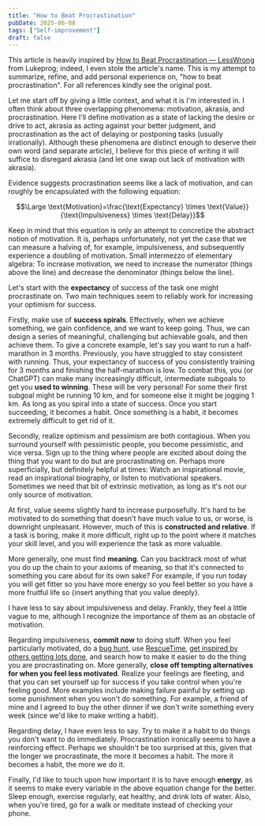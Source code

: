 ```yaml
---
title: "How to Beat Procrastination"
pubDate: 2025-06-08
tags: ["Self-improvement"]
draft: false
---
```


This article is heavily inspired by [How to Beat Procrastination — LessWrong](https://www.lesswrong.com/posts/RWo4LwFzpHNQCTcYt/how-to-beat-procrastination) from Lukeprog; indeed, I even stole the article's name. This is my attempt to summarize, refine, and add personal experience on, "how to beat procrastination". For all references kindly see the original post. 

Let me start off by giving a little context, and what it is I'm interested in. I often think about three overlapping phenomena: motivation, akrasia, and procrastination. Here I'll define motivation as a state of lacking the desire or drive to act, akrasia as acting against your better judgment, and procrastination as the act of delaying or postponing tasks (usually irrationally). Although these  phenomena are distinct enough to deserve their own word (and separate article), I believe for this piece of writing it will suffice to disregard akrasia (and let one swap out lack of motivation with akrasia). 

Evidence suggests procrastination seems like a lack of motivation, and can roughly be encapsulated with the following equation:

$$\Large \text{Motivation}=\frac{\text{Expectancy} \times \text{Value}}{\text{Impulsiveness} \times \text{Delay}}$$

Keep in mind that this equation is only an attempt to concretize the abstract notion of motivation. It is, perhaps unfortunately, not yet the case that we can measure a halving of, for example, impulsiveness, and subsequently experience a doubling of motivation. Small intermezzo of elementary algebra: To increase motivation, we need to increase the numerator (things above the line) and decrease the denominator (things below the line). 

Let's start with the **expectancy** of success of the task one might procrastinate on. Two main techniques seem to reliably work for increasing your optimism for success.

Firstly, make use of **success spirals**. Effectively, when we achieve something, we gain confidence, and we want to keep going. Thus, we can design a series of meaningful, challenging but achievable goals, and then achieve them. To give a concrete example, let's say you want to run a half-marathon in 3 months. Previously, you have struggled to stay consistent with running. Thus, your expectancy of success of you consistently training for 3 months and finishing the half-marathon is low. To combat this, you (or ChatGPT) can make many increasingly difficult, intermediate subgoals to get you **used to winning**. These will be very personal! For some their first subgoal might be running 10 km, and for someone else it might be jogging 1 km. As long as you spiral into a state of success. Once you start succeeding, it becomes a habit. Once something is a habit, it becomes extremely difficult to get rid of it. 

Secondly, realize optimism and pessimism are both contagious. When you surround yourself with pessimistic people, you become pessimistic, and vice versa. Sign up to the thing where people are excited about doing the thing that you want to do but are procrastinating on. Perhaps more superficially, but definitely helpful at times: Watch an inspirational movie, read an inspirational biography, or listen to motivational speakers. Sometimes we need that bit of extrinsic motivation, as long as it's not our only source of motivation. 

At first, value seems slightly hard to increase purposefully. It's hard to be motivated to do something that doesn't have much value to us, or worse, is downright unpleasant. However, much of this is **constructed and relative**. If a task is boring, make it more difficult, right up to the point where it matches your skill level, and you will experience the task as more valuable. 

More generally, one must find **meaning**. Can you backtrack most of what you do up the chain to your axioms of meaning, so that it's connected to something you care about for its own sake? For example, if you run today you will get fitter so you have more energy so you feel better so you have a more fruitful life so {insert anything that you value deeply}. 

I have less to say about impulsiveness and delay. Frankly, they feel a little vague to me, although I recognize the importance of them as an obstacle of motivation. 

Regarding impulsiveness, **commit now** to doing stuff. When you feel particularly motivated, do a [bug hunt](https://www.lesswrong.com/s/qRxTKm7DAftSuTGvj/p/rFjhz5Ks685xHbMXW), use [RescueTime](https://www.rescuetime.com/), [get inspired by others getting lots done](https://www.lesswrong.com/posts/uX3HjXo6BWos3Zgy5/the-mechanics-of-my-recent-productivity), and search how to make it easier to do the thing you are procrastinating on. More generally, **close off tempting alternatives for when you feel less motivated**. Realize your feelings are fleeting, and that you can set yourself up for success if you take control when you're feeling good. More examples include making failure painful by setting up some punishment when you won't do something. For example, a friend of mine and I agreed to buy the other dinner if we don't write something every week (since we'd like to make writing a habit).

Regarding delay, I have even less to say. Try to make it a habit to do things you don't want to do immediately. Procrastination ironically seems to have a reinforcing effect. Perhaps we shouldn't be too surprised at this, given that the longer we procrastinate, the more it becomes a habit. The more it becomes a habit, the more we do it. 

Finally, I'd like to touch upon how important it is to have enough **energy**, as it seems to make every variable in the above equation change for the better. Sleep enough, exercise regularly, eat healthy, and drink lots of water. Also, when you're tired, go for a walk or meditate instead of checking your phone. 